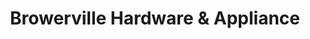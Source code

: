 ---
title: "Browerville Hardware & Appliance"
url: /browerville/browerville-hardware-and-appliance/
shop: hardware
---